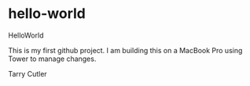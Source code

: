 hello-world
===========

HelloWorld

This is my first github project. I am building this on a MacBook Pro using Tower to manage changes.

Tarry Cutler